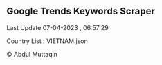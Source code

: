 

## Google Trends Keywords Scraper 
 
Last Update 07-04-2023 , 06:57:29

Country List :
VIETNAM.json



© Abdul Muttaqin 
